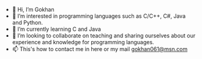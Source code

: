 - 👋 Hi, I’m Gokhan
- 👀 I’m interested in programming languages such as C/C++, C#, Java and Python.
- 🌱 I’m currently learning C and Java
- 💞️ I’m looking to collaborate on teaching and sharing ourselves about our experience and knowledge for programming languages.
- 📫 This's how to contact me in here or my mail gokhan061@msn.com

<!---
GkhanTpz/GkhanTpz is a ✨ special ✨ repository because its `README.md` (this file) appears on your GitHub profile.
You can click the Preview link to take a look at your changes.
--->
